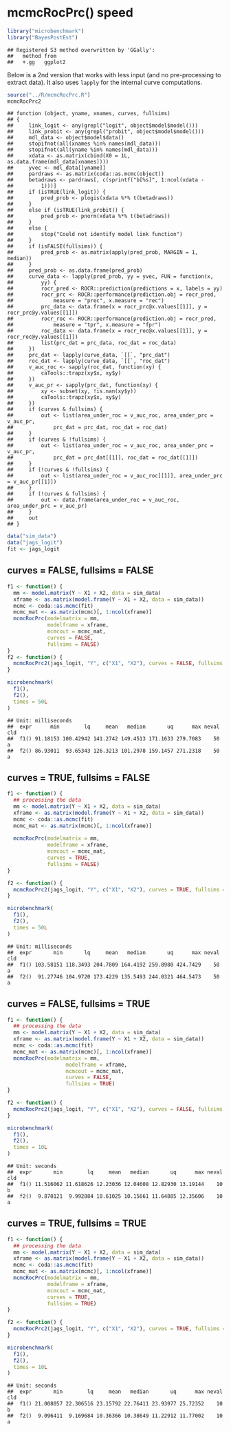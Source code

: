 mcmcRocPrc() speed
================

``` r
library("microbenchmark")
library("BayesPostEst")
```

    ## Registered S3 method overwritten by 'GGally':
    ##   method from   
    ##   +.gg   ggplot2

Below is a 2nd version that works with less input (and no pre-processing
to extract data). It also uses `lapply` for the internal curve
computations.

``` r
source("../R/mcmcRocPrc.R")
mcmcRocPrc2
```

    ## function (object, yname, xnames, curves, fullsims) 
    ## {
    ##     link_logit <- any(grepl("logit", object$model$model()))
    ##     link_probit <- any(grepl("probit", object$model$model()))
    ##     mdl_data <- object$model$data()
    ##     stopifnot(all(xnames %in% names(mdl_data)))
    ##     stopifnot(all(yname %in% names(mdl_data)))
    ##     xdata <- as.matrix(cbind(X0 = 1L, as.data.frame(mdl_data[xnames])))
    ##     yvec <- mdl_data[[yname]]
    ##     pardraws <- as.matrix(coda::as.mcmc(object))
    ##     betadraws <- pardraws[, c(sprintf("b[%s]", 1:ncol(xdata - 
    ##         1)))]
    ##     if (isTRUE(link_logit)) {
    ##         pred_prob <- plogis(xdata %*% t(betadraws))
    ##     }
    ##     else if (isTRUE(link_probit)) {
    ##         pred_prob <- pnorm(xdata %*% t(betadraws))
    ##     }
    ##     else {
    ##         stop("Could not identify model link function")
    ##     }
    ##     if (isFALSE(fullsims)) {
    ##         pred_prob <- as.matrix(apply(pred_prob, MARGIN = 1, median))
    ##     }
    ##     pred_prob <- as.data.frame(pred_prob)
    ##     curve_data <- lapply(pred_prob, yy = yvec, FUN = function(x, 
    ##         yy) {
    ##         rocr_pred <- ROCR::prediction(predictions = x, labels = yy)
    ##         rocr_prc <- ROCR::performance(prediction.obj = rocr_pred, 
    ##             measure = "prec", x.measure = "rec")
    ##         prc_data <- data.frame(x = rocr_prc@x.values[[1]], y = rocr_prc@y.values[[1]])
    ##         rocr_roc <- ROCR::performance(prediction.obj = rocr_pred, 
    ##             measure = "tpr", x.measure = "fpr")
    ##         roc_data <- data.frame(x = rocr_roc@x.values[[1]], y = rocr_roc@y.values[[1]])
    ##         list(prc_dat = prc_data, roc_dat = roc_data)
    ##     })
    ##     prc_dat <- lapply(curve_data, `[[`, "prc_dat")
    ##     roc_dat <- lapply(curve_data, `[[`, "roc_dat")
    ##     v_auc_roc <- sapply(roc_dat, function(xy) {
    ##         caTools::trapz(xy$x, xy$y)
    ##     })
    ##     v_auc_pr <- sapply(prc_dat, function(xy) {
    ##         xy <- subset(xy, !is.nan(xy$y))
    ##         caTools::trapz(xy$x, xy$y)
    ##     })
    ##     if (curves & fullsims) {
    ##         out <- list(area_under_roc = v_auc_roc, area_under_prc = v_auc_pr, 
    ##             prc_dat = prc_dat, roc_dat = roc_dat)
    ##     }
    ##     if (curves & !fullsims) {
    ##         out <- list(area_under_roc = v_auc_roc, area_under_prc = v_auc_pr, 
    ##             prc_dat = prc_dat[[1]], roc_dat = roc_dat[[1]])
    ##     }
    ##     if (!curves & !fullsims) {
    ##         out <- list(area_under_roc = v_auc_roc[[1]], area_under_prc = v_auc_pr[[1]])
    ##     }
    ##     if (!curves & fullsims) {
    ##         out <- data.frame(area_under_roc = v_auc_roc, area_under_prc = v_auc_pr)
    ##     }
    ##     out
    ## }

``` r
data("sim_data")
data("jags_logit")
fit <- jags_logit
```

## curves = FALSE, fullsims = FALSE

``` r
f1 <- function() {
  mm <- model.matrix(Y ~ X1 + X2, data = sim_data)
  xframe <- as.matrix(model.frame(Y ~ X1 + X2, data = sim_data))
  mcmc <- coda::as.mcmc(fit)
  mcmc_mat <- as.matrix(mcmc)[, 1:ncol(xframe)]
  mcmcRocPrc(modelmatrix = mm,
             modelframe = xframe,
             mcmcout = mcmc_mat,
             curves = FALSE,
             fullsims = FALSE)
}
f2 <- function() {
  mcmcRocPrc2(jags_logit, "Y", c("X1", "X2"), curves = FALSE, fullsims = FALSE)
}

microbenchmark(
  f1(),
  f2(),
  times = 50L
)
```

    ## Unit: milliseconds
    ##  expr      min        lq     mean   median       uq      max neval cld
    ##  f1() 91.18153 100.42942 141.2742 149.4513 171.1633 279.7083    50   a
    ##  f2() 86.93011  93.65343 126.3213 101.2978 159.1457 271.2318    50   a

## curves = TRUE, fullsims = FALSE

``` r
f1 <- function() {
  ## processing the data
  mm <- model.matrix(Y ~ X1 + X2, data = sim_data)
  xframe <- as.matrix(model.frame(Y ~ X1 + X2, data = sim_data))
  mcmc <- coda::as.mcmc(fit)
  mcmc_mat <- as.matrix(mcmc)[, 1:ncol(xframe)]
  
  mcmcRocPrc(modelmatrix = mm,
             modelframe = xframe,
             mcmcout = mcmc_mat,
             curves = TRUE,
             fullsims = FALSE)
}

f2 <- function() {
  mcmcRocPrc2(jags_logit, "Y", c("X1", "X2"), curves = TRUE, fullsims = FALSE)
}

microbenchmark(
  f1(),
  f2(),
  times = 50L
)
```

    ## Unit: milliseconds
    ##  expr       min       lq     mean   median       uq      max neval cld
    ##  f1() 103.58151 118.3493 204.7809 164.4192 259.8980 424.7429    50   a
    ##  f2()  91.27746 104.9720 173.4229 135.5493 244.0321 464.5473    50   a

## curves = FALSE, fullsims = TRUE

``` r
f1 <- function() {
  ## processing the data
  mm <- model.matrix(Y ~ X1 + X2, data = sim_data)
  xframe <- as.matrix(model.frame(Y ~ X1 + X2, data = sim_data))
  mcmc <- coda::as.mcmc(fit)
  mcmc_mat <- as.matrix(mcmc)[, 1:ncol(xframe)]
  mcmcRocPrc(modelmatrix = mm,
                   modelframe = xframe,
                   mcmcout = mcmc_mat,
                   curves = FALSE,
                   fullsims = TRUE)
}

f2 <- function() {
  mcmcRocPrc2(jags_logit, "Y", c("X1", "X2"), curves = FALSE, fullsims = TRUE)
}

microbenchmark(
  f1(),
  f2(),
  times = 10L
)
```

    ## Unit: seconds
    ##  expr       min        lq     mean   median       uq      max neval cld
    ##  f1() 11.516062 11.618626 12.23036 12.04608 12.82930 13.19144    10   b
    ##  f2()  9.870121  9.992884 10.61025 10.15661 11.64885 12.35606    10  a

## curves = TRUE, fullsims = TRUE

``` r
f1 <- function() {
  ## processing the data
  mm <- model.matrix(Y ~ X1 + X2, data = sim_data)
  xframe <- as.matrix(model.frame(Y ~ X1 + X2, data = sim_data))
  mcmc <- coda::as.mcmc(fit)
  mcmc_mat <- as.matrix(mcmc)[, 1:ncol(xframe)]
  mcmcRocPrc(modelmatrix = mm,
             modelframe = xframe,
             mcmcout = mcmc_mat,
             curves = TRUE,
             fullsims = TRUE)
}

f2 <- function() {
  mcmcRocPrc2(jags_logit, "Y", c("X1", "X2"), curves = TRUE, fullsims = TRUE)
}

microbenchmark(
  f1(),
  f2(),
  times = 10L
)
```

    ## Unit: seconds
    ##  expr       min        lq     mean   median       uq      max neval cld
    ##  f1() 21.008057 22.306516 23.15792 22.76411 23.93977 25.72352    10   b
    ##  f2()  9.096411  9.169684 10.36366 10.38649 11.22912 11.77002    10  a
